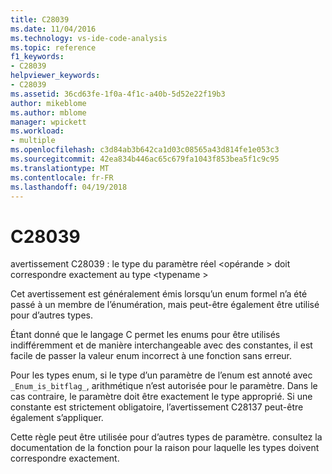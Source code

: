```yaml
---
title: C28039
ms.date: 11/04/2016
ms.technology: vs-ide-code-analysis
ms.topic: reference
f1_keywords:
- C28039
helpviewer_keywords:
- C28039
ms.assetid: 36cd63fe-1f0a-4f1c-a40b-5d52e22f19b3
author: mikeblome
ms.author: mblome
manager: wpickett
ms.workload:
- multiple
ms.openlocfilehash: c3d84ab3b642ca1d03c08565a43d814fe1e053c3
ms.sourcegitcommit: 42ea834b446ac65c679fa1043f853bea5f1c9c95
ms.translationtype: MT
ms.contentlocale: fr-FR
ms.lasthandoff: 04/19/2018
---
```

# <a name="c28039"></a>C28039
avertissement C28039 : le type du paramètre réel \<opérande > doit correspondre exactement au type \<typename >

 Cet avertissement est généralement émis lorsqu’un enum formel n’a été passé à un membre de l’énumération, mais peut-être également être utilisé pour d’autres types.

 Étant donné que le langage C permet les enums pour être utilisés indifféremment et de manière interchangeable avec des constantes, il est facile de passer la valeur enum incorrect à une fonction sans erreur.

 Pour les types enum, si le type d’un paramètre de l’enum est annoté avec `_Enum_is_bitflag_`, arithmétique n’est autorisée pour le paramètre. Dans le cas contraire, le paramètre doit être exactement le type approprié. Si une constante est strictement obligatoire, l’avertissement C28137 peut-être également s’appliquer.

 Cette règle peut être utilisée pour d’autres types de paramètre. consultez la documentation de la fonction pour la raison pour laquelle les types doivent correspondre exactement.